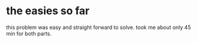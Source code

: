 # the easies so far

this problem was easy and straight forward to solve.
took me about only 45 min for both parts.


